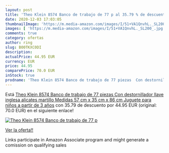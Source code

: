 ```yaml
---
layout: post
title: 'Theo Klein 8574 Banco de trabajo de 77 p al 35.79 % de descuento'
date: 2020-12-03 17:03:05
thumbnailImage: 'https://m.media-amazon.com/images/I/51+VA1QnvhL._SL200_.jpg'
images: [ 'https://m.media-amazon.com/images/I/51+VA1QnvhL._SL200_.jpg' ]
comments: true
category: ofertas
author: ring
slug: B00TKXC0DI
description:
actualPrice: 44.95 EUR
currency: EUR
price: 44.95
comparePrice: 70.0 EUR
inStock: true
prodname: 'Theo Klein 8574 Banco de trabajo de 77 piezas  Con destornillador  llave inglesa  alicates  martillo  Medidas 57 cm x 35 cm x 86 cm  Juguete para niños a partir de 3 años'
---
```


Está [Theo Klein 8574 Banco de trabajo de 77 piezas  Con destornillador  llave inglesa  alicates  martillo  Medidas 57 cm x 35 cm x 86 cm  Juguete para niños a partir de 3 años](https://www.amazon.es/dp/B00TKXC0DI/?tag=tolees-21) con 35.79 de descuento por 44.95 EUR (original: 70.0 EUR) en el siguiente enlace!

[![Theo Klein 8574 Banco de trabajo de 77 p](https://m.media-amazon.com/images/I/51+VA1QnvhL._SL200_.jpg)](https://www.amazon.es/dp/B00TKXC0DI/?tag=tolees-21)

[Ver la oferta!!](https://www.amazon.es/dp/B00TKXC0DI/?tag=tolees-21)

Links participate in Amazon Associate program and might generate a comission on qualifying sales


